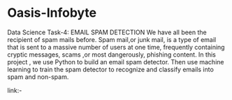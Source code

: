 # Oasis-Infobyte
Data Science
Task-4: EMAIL SPAM DETECTION We have all been the recipient of spam mails before. Spam mail,or junk mail, is a type of email that is sent to a massive number of users at one time, frequently containing cryptic messages, scams ,or most dangerously, phishing content. In this project , we use Python to build an email spam detector. Then use machine learning to train the spam detector to recognize and classify emails into spam and non-spam.

link:-

